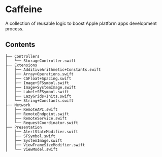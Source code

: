 # Caffeine

A collection of reusable logic to boost Apple platform apps development process.

## Contents

```
├── Controllers
│   └── StorageController.swift
├── Extensions
│   ├── AdditiveArithmetic+Constants.swift
│   ├── Array+Operations.swift
│   ├── CGFloat+Spacing.swift
│   ├── Image+SFSymbol.swift
│   ├── Image+SystemImage.swift
│   ├── Label+SFSymbol.swift
│   ├── LazyGrids+Inits.swift
│   └── String+Constants.swift
├── Network
│   ├── RemoteAPI.swift
│   ├── RemoteEndpoint.swift
│   ├── RemoteService.swift
│   └── RequestCoordinator.swift
├── Presentation
│   ├── AlertStateModifier.swift
│   ├── SFSymbol.swift
│   ├── SystemImage.swift
│   ├── ViewFrameSizeModifier.swift
│   └── ViewModel.swift
```
